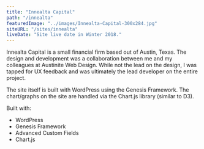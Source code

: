 ```yaml
---
title: "Innealta Capital"
path: "/innealta"
featuredImage: "../images/Innealta-Capital-300x284.jpg"
siteURL: "/sites/innealta"
liveDate: "Site live date in Winter 2018."
---
```


Innealta Capital is a small financial firm based out of Austin, Texas. The design and development was a collaboration between me and my colleagues at Austinite Web Design. While not the lead on the design, I was tapped for UX feedback and was ultimately the lead developer on the entire project.

The site itself is built with WordPress using the Genesis Framework. The chart/graphs on the site are handled via the Chart.js library (similar to D3).

Built with:

- WordPress
- Genesis Framework
- Advanced Custom Fields
- Chart.js
